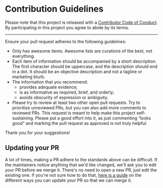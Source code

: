 # Contribution Guidelines

Please note that this project is released with a
[Contributor Code of Conduct](code-of-conduct.md). By participating in this
project you agree to abide by its terms.

---

Ensure your pull request adheres to the following guidelines:

- Only has awesome items. Awesome lists are curations of the best, not everything.
- Each item of information should be accompanied by a short description. The first character should be uppercase, and the description should end in a dot. It should be an objective description and not a tagline or marketing blurb.
- The information that you recommend:
  - provides adequate evidence;
  - is as informative as required, brief, and orderly;
  - avoids obscurity of expression or ambiguity.
- Please try to review at least two other open pull requests. Try to prioritize unreviewed PRs, but you can also add more comments to reviewed PRs. This request is meant to help make this project self-sustaining. Please put a good effort into it, as just commenting “looks good” and marking the pull request as approved is not truly helpful.

Thank you for your suggestions!


## Updating your PR

A lot of times, making a PR adhere to the standards above can be difficult.
If the maintainers notice anything that we'd like changed, we'll ask you to
edit your PR before we merge it. There's no need to open a new PR, just edit
the existing one. If you're not sure how to do that,
[here is a guide](https://github.com/RichardLitt/knowledge/blob/master/github/amending-a-commit-guide.md)
on the different ways you can update your PR so that we can merge it.
